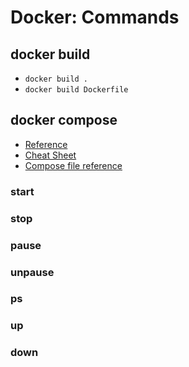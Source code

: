 # Docker: Commands

## docker build

- `docker build .`
- `docker build Dockerfile`

## docker compose

- [Reference](https://docs.docker.com/compose/)
- [Cheat Sheet](https://devhints.io/docker-compose)
- [Compose file reference](https://docs.docker.com/compose/compose-file/)

### start

### stop

### pause

### unpause

### ps

### up

### down
